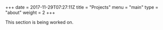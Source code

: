 +++
date = 2017-11-29T07:27:11Z
title = "Projects"
menu = "main"
type = "about"
weight = 2
+++

This section is being worked on.
